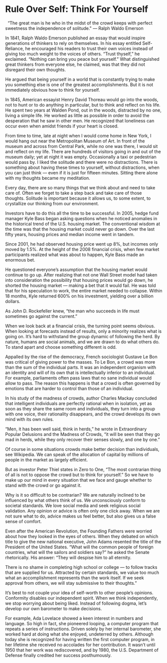 # Rule Over Self: Think For Yourself
 
“The great man is he who in the midst of the crowd keeps with perfect sweetness the independence of solitude."
— Ralph Waldo Emerson

In 1841, Ralph Waldo Emerson published an essay that would inspire generations of thinkers to rely on themselves. In his essay entitled Self-Reliance, he encouraged his readers to trust their own voices instead of giving too much weight to the voices of others. “Trust thyself,” he exclaimed. “Nothing can bring you peace but yourself.” What distinguished great thinkers from everyone else, he claimed, was that they did not disregard their own thoughts.

He argued that being yourself in a world that is constantly trying to make you something else is one of the greatest accomplishments. But it is not immediately obvious how to think for yourself.

In 1845, American essayist Henry David Thoreau would go into the woods, not to hunt or to do anything in particular, but to think and reflect on his life. He spent two years at Walden Pond, out in the woods, distracted by no one, living a simple life. He worked as little as possible in order to avoid the desperation that he saw in other men. He recognized that loneliness can occur even when amidst friends if your heart is closed.

From time to time, late at night when I would come home in New York, I would hang out near the Metropolitan Museum of Art. In front of the museum and across from Central Park, while no one was there, I would sit and reflect on my life. There are hundreds of visitors going in and out of the museum daily; yet at night it was empty. Occasionally a taxi or pedestrian would pass by. I liked the solitude and there were no distractions. There is something about having these times to yourself, without distractions, when you can just think — even if it is just for fifteen minutes. Sitting there alone with my thoughts became my meditation.

Every day, there are so many things that we think about and need to take care of. Often we forget to take a step back and take care of those thoughts. Solitude is important because it allows us, to some extent, to crystallize our thinking from our environment.

Investors have to do this all the time to be successful. In 2005, hedge fund manager Kyle Bass began asking questions when he noticed anomalies in the historical trend of the U.S. housing market. The conventional wisdom at the time was that the housing market could never go down. Over the last fifty years, housing prices and median income went in tandem.

Since 2001, he had observed housing price went up 8%, but incomes only moved by 1.5%. At the height of the 2008 financial crisis, when few market participants realized what was about to happen, Kyle Bass made an enormous bet.

He questioned everyone’s assumption that the housing market would continue to go up. After realizing that not one Wall Street model had taken into consideration the possibility that housing prices would go down, he shorted the housing market — making a bet that it would fail. He was told that for his speculation to work, the entire market needed to collapse. Within 18 months, Kyle returned 600% on his investment, yielding over a billion dollars.

As John D. Rockefeller knew, “the man who succeeds in life must sometimes go against the current.” 

When we look back at a financial crisis, the turning point seems obvious. When looking at forecasts instead of results, only a minority realizes what is going on. It’s hard to withstand the group dynamic of following the herd. By nature, humans are social animals, and we are drawn to do what others do. To stand apart and choose something different is odd.

Appalled by the rise of the democracy, French sociologist Gustave Le Bon was critical of giving power to the masses. To Le Bon, a crowd was more than the sum of the individual parts. It was an independent organism with an identity and will of its own that is intellectually inferior to an individual. For example, parliaments often pass laws that no sane individual would allow to pass. The reason this happens is that a crowd is often governed by emotions that are harder to control than those of an individual.

In his study of the madness of crowds, author Charles Mackay concluded that intelligent individuals are perfectly rational when in isolation, yet as soon as they share the same room and individuals, they turn into a group with one voice, their rationality disappears, and the crowd develops its own mind with its own rules.

“Men, it has been well said, think in herds,” he wrote in Extraordinary Popular Delusions and the Madness of Crowds, “it will be seen that they go mad in herds, while they only recover their senses slowly, and one by one.”

Of course in some situations crowds make better decision than individuals, see Wikipedia. We can speak of the allocation of capital by millions of people in the market as largely efficient.

But as investor Peter Thiel states in Zero to One, “The most contrarian thing of all is not to oppose the crowd but to think for yourself.” So we have to make up our mind in every situation that we face and gauge whether to stand with the crowd or go against it.

Why is it so difficult to be contrarian? We are naturally inclined to be influenced by what others think of us. We unconsciously conform to societal standards. We love social media and seek religious social validation. Any opinion or advice is often only one click away. When we are not sure what to do, advice makes us feel better, but also gives us a false sense of comfort.

Even after the American Revolution, the Founding Fathers were worried about how they looked in the eyes of others. When they debated on which title to give the new national executive, John Adams resented the title of the President of the United States. “What will the common people of foreign countries, what will the sailors and soldiers say?” he asked the Senate rhetorically. His answer: “They will despise him to all eternity.

There is no shame in completing high school or college — to follow tracks that are supplied for us. Attracted by certain standards, we value too much what an accomplishment represents than the work itself. If we seek approval from others, we will stay submissive to their thoughts.”

It’s best to not couple your idea of self-worth to other people’s opinions. Conformity disables our independent spirit. When we think independently, we stop worrying about being liked. Instead of following dogma, let’s develop our own barometer to make decisions.

For example, Ada Lovelace showed a keen interest in numbers and language. So high in fact, she pioneered looping, a computer program that repeats a series of instructions. Driven solely by her internal barometer, she worked hard at doing what she enjoyed, undeterred by others. Although today she is recognized for having written the first computer program, in her lifetime she received no accolades for her contribution. It wasn’t until 1950 that her work was rediscovered, and by 1980, the U.S. Department of Defense finally credited her success posthumously.



